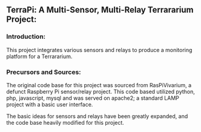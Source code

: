 ## TerraPi: A Multi-Sensor, Multi-Relay Terrararium Project:

### Introduction:

This project integrates various sensors and relays to produce a monitoring platform for a Terrararium.

### Precursors and Sources:

The original code base for this project was sourced from RasPiVivarium, a defunct Raspberry Pi sensor/relay project. This code based utilized python, php, javascript, mysql and was served on apache2; a standard LAMP project with a basic user interface.

The basic ideas for sensors and relays have been greatly expanded, and the code base heavily modified for this project.

